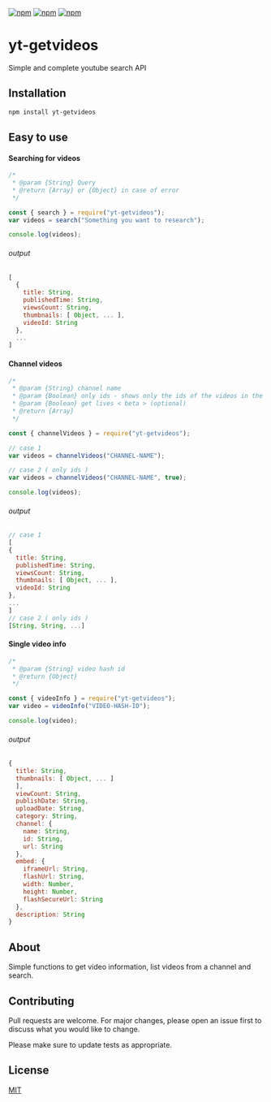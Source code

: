 [![npm](https://img.shields.io/npm/v/yt-getvideos.svg?maxAge=3600)](https://www.npmjs.com/package/yt-getvideos)
[![npm](https://img.shields.io/npm/dm/yt-getvideos.svg?maxAge=3600)](https://www.npmjs.com/package/yt-getvideos)
[![npm](https://img.shields.io/npm/l/yt-getvideos.svg?maxAge=3600)](https://www.npmjs.com/package/yt-getvideos)

# yt-getvideos

Simple and complete youtube search API

## Installation

```bash
npm install yt-getvideos
```

## Easy to use

#### Searching for videos

```javascript
/*
 * @param {String} Query
 * @return {Array} or {Object} in case of error
 */

const { search } = require("yt-getvideos");
var videos = search("Something you want to research");

console.log(videos);
```

###### output

```javascript
[
  {
    title: String,
    publishedTime: String,
    viewsCount: String,
    thumbnails: [ Object, ... ],
    videoId: String
  },
  ...
]
```

#### Channel videos

```javascript
/*
 * @param {String} channel name
 * @param {Boolean} only ids - shows only the ids of the videos in the return (optional)
 * @param {Boolean} get lives < beta > (optional)
 * @return {Array}
 */

const { channelVideos } = require("yt-getvideos");

// case 1
var videos = channelVideos("CHANNEL-NAME");

// case 2 ( only ids )
var videos = channelVideos("CHANNEL-NAME", true);

console.log(videos);
```

###### output

```javascript
// case 1
[
{
  title: String,
  publishedTime: String,
  viewsCount: String,
  thumbnails: [ Object, ... ],
  videoId: String
},
...
]
// case 2 ( only ids )
[String, String, ...]
```

#### Single video info

```javascript
/*
 * @param {String} video hash id
 * @return {Object}
 */

const { videoInfo } = require("yt-getvideos");
var video = videoInfo("VIDEO-HASH-ID");

console.log(video);
```

###### output

```javascript
{
  title: String,
  thumbnails: [ Object, ... ]
  ],
  viewCount: String,
  publishDate: String,
  uploadDate: String,
  category: String,
  channel: {
    name: String,
    id: String,
    url: String
  },
  embed: {
    iframeUrl: String,
    flashUrl: String,
    width: Number,
    height: Number,
    flashSecureUrl: String
  },
  description: String
}

```

## About

Simple functions to get video information, list videos from a channel and search.

## Contributing

Pull requests are welcome. For major changes, please open an issue first to discuss what you would like to change.

Please make sure to update tests as appropriate.

## License

[MIT](https://choosealicense.com/licenses/mit/)
